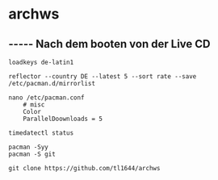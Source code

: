 # archws

## ----- Nach dem booten von der Live CD

```shell
loadkeys de-latin1
```

```shell
reflector --country DE --latest 5 --sort rate --save /etc/pacman.d/mirrorlist
```

```shell
nano /etc/pacman.conf
	# misc
	Color
	ParallelDoownloads = 5
```

```shell
timedatectl status
```

```shell
pacman -Syy
pacman -S git
```

```shell
git clone https://github.com/tl1644/archws
```
